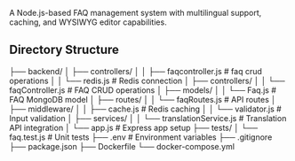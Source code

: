  A Node.js-based FAQ management system with multilingual support, caching, and WYSIWYG editor capabilities.

 ## Directory Structure


├── backend/
│   ├── controllers/
│   │   ├── faqcontroller.js      # faq crud operations
│   │   └── redis.js         # Redis connection
│   ├── controllers/
│   │   └── faqController.js # FAQ CRUD operations
│   ├── models/
│   │   └── Faq.js          # FAQ MongoDB model
│   ├── routes/
│   │   └── faqRoutes.js    # API routes
│   ├── middleware/
│   │   ├── cache.js        # Redis caching
│   │   └── validator.js    # Input validation
│   ├── services/
│   │   └── translationService.js # Translation API integration
│   └── app.js              # Express app setup
├── tests/
│   └── faq.test.js        # Unit tests
├── .env                    # Environment variables
├── .gitignore
├── package.json
├── Dockerfile
└── docker-compose.yml



